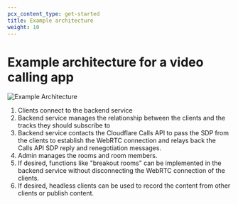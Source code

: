 ```yaml
---
pcx_content_type: get-started
title: Example architecture
weight: 10
---
```


# Example architecture for a video calling app

<div class="large-img">

![Example Architecture](/images/calls/calls-architecture.png)

</div>

1. Clients connect to the backend service
2. Backend service manages the relationship between the clients and the tracks they should subscribe to
3. Backend service contacts the Cloudflare Calls API to pass the SDP from the clients to establish the WebRTC connection and relays back the Calls API SDP reply and renegotiation messages.
4. Admin manages the rooms and room members. 
5. If desired, functions like "breakout rooms" can be implemented in the backend service without disconnecting the WebRTC connection of the clients.
6. If desired, headless clients can be used to record the content from other clients or publish content.

